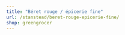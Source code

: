 ```yaml
---
title: "Béret rouge / épicerie fine"
url: /stanstead/beret-rouge-epicerie-fine/
shop: greengrocer
---
```

